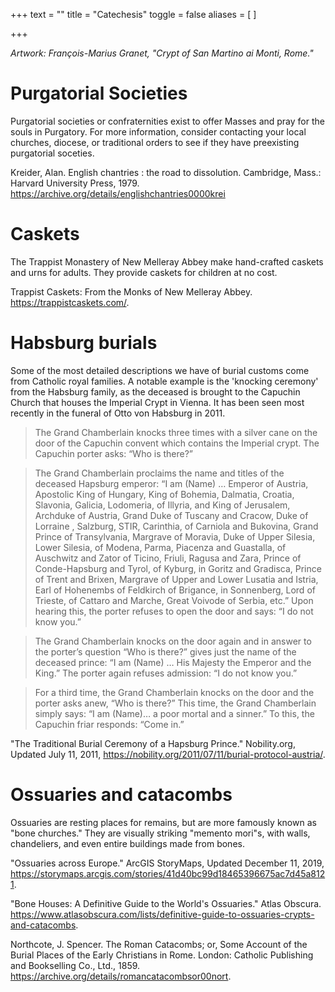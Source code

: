 +++
text = ""
title = "Catechesis"
toggle = false
aliases = [
]

+++

_Artwork: François-Marius Granet, "Crypt of San Martino ai Monti, Rome."_

# Purgatorial Societies 

Purgatorial societies or confraternities exist to offer Masses and pray for the souls in Purgatory. For more information, consider contacting your local churches, diocese, or traditional orders to see if they have preexisting purgatorial soceties. 

Kreider, Alan. English chantries : the road to dissolution. Cambridge, Mass.: Harvard University Press, 1979. https://archive.org/details/englishchantries0000krei

# Caskets 

The Trappist Monastery of New Melleray Abbey make hand-crafted caskets and urns for adults. They provide caskets for children at no cost. 

Trappist Caskets: From the Monks of New Melleray Abbey. https://trappistcaskets.com/.

# Habsburg burials

Some of the most detailed descriptions we have of burial customs come from Catholic royal families. A notable example is the 'knocking ceremony' from the Habsburg family, as the deceased is brought to the Capuchin Church that houses the Imperial Crypt in Vienna. It has been seen most recently in the funeral of Otto von Habsburg in 2011. 

> The Grand Chamberlain knocks three times with a silver cane on the door of the Capuchin convent which contains the Imperial crypt. The Capuchin porter asks: “Who is there?”

> The Grand Chamberlain proclaims the name and titles of the deceased Hapsburg emperor: “I am (Name) … Emperor of Austria, Apostolic King of Hungary, King of Bohemia, Dalmatia, Croatia, Slavonia, Galicia, Lodomeria, of Illyria, and King of Jerusalem, Archduke of Austria, Grand Duke of Tuscany and Cracow, Duke of Lorraine , Salzburg, STIR, Carinthia, of Carniola and Bukovina, Grand Prince of Transylvania, Margrave of Moravia, Duke of Upper Silesia, Lower Silesia, of Modena, Parma, Piacenza and Guastalla, of Auschwitz and Zator of Ticino, Friuli, Ragusa and Zara, Prince of Conde-Hapsburg and Tyrol, of Kyburg, in Goritz and Gradisca, Prince of Trent and Brixen, Margrave of Upper and Lower Lusatia and Istria, Earl of Hohenembs of Feldkirch of Brigance, in Sonnenberg, Lord of Trieste, of Cattaro and Marche, Great Voivode of Serbia, etc.” Upon hearing this, the porter refuses to open the door and says: “I do not know you.”

> The Grand Chamberlain knocks on the door again and in answer to the porter’s question “Who is there?” gives just the name of the deceased prince: “I am (Name) … His Majesty the Emperor and the King.” The porter again refuses admission: “I do not know you.”

> For a third time, the Grand Chamberlain knocks on the door and the porter asks anew, “Who is there?” This time, the Grand Chamberlain simply says: “I am (Name)… a poor mortal and a sinner.” To this, the Capuchin friar responds: “Come in.”

"The Traditional Burial Ceremony of a Hapsburg Prince." Nobility.org, Updated July 11, 2011, https://nobility.org/2011/07/11/burial-protocol-austria/.

# Ossuaries and catacombs

Ossuaries are resting places for remains, but are more famously known as "bone churches." They are visually striking "memento mori"s, with walls, chandeliers, and even entire buildings made from bones. 

"Ossuaries across Europe." ArcGIS StoryMaps, Updated December 11, 2019, https://storymaps.arcgis.com/stories/41d40bc99d18465396675ac7d45a8121.

"Bone Houses: A Definitive Guide to the World's Ossuaries." Atlas Obscura. https://www.atlasobscura.com/lists/definitive-guide-to-ossuaries-crypts-and-catacombs.

Northcote, J. Spencer. The Roman Catacombs; or, Some Account of the Burial Places of the Early Christians in Rome. London: Catholic Publishing and Bookselling Co., Ltd., 1859. https://archive.org/details/romancatacombsor00nort.


